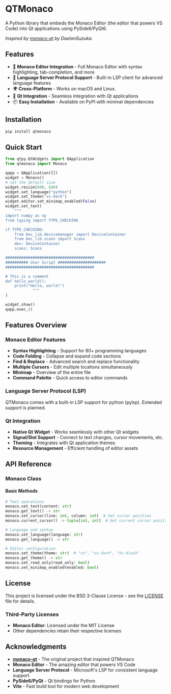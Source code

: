 # QTMonaco

A Python library that embeds the Monaco Editor (the editor that powers VS Code) into Qt applications using
PySide6/PyQt6.

*Inspired by [monaco-qt](https://github.com/DaelonSuzuka/monaco-qt) by DaelonSuzuka.*

## Features

- 🚀 **Monaco Editor Integration** - Full Monaco Editor with syntax highlighting, tab-completion, and more
- 🔌 **Language Server Protocol Support** - Built-in LSP client for advanced language features
- 🌍 **Cross-Platform** - Works on macOS and Linux.
- 🎨 **Qt Integration** - Seamless integration with Qt applications
- 📦 **Easy Installation** - Available on PyPI with minimal dependencies

## Installation

```bash
pip install qtmonaco
```

## Quick Start

```python
from qtpy.QtWidgets import QApplication
from qtmonaco import Monaco

qapp = QApplication([])
widget = Monaco()
# set the default size
widget.resize(800, 600)
widget.set_language("python")
widget.set_theme("vs-dark")
widget.editor.set_minimap_enabled(False)
widget.set_text(
    """
import numpy as np
from typing import TYPE_CHECKING

if TYPE_CHECKING:
    from bec_lib.devicemanager import DeviceContainer
    from bec_lib.scans import Scans
    dev: DeviceContainer
    scans: Scans

#######################################
########## User Script #####################
#######################################

# This is a comment
def hello_world():
    print("Hello, world!")
            """
)

widget.show()
qapp.exec_()
```

## Features Overview

### Monaco Editor Features
- **Syntax Highlighting** - Support for 80+ programming languages
- **Code Folding** - Collapse and expand code sections
- **Find & Replace** - Advanced search and replace functionality
- **Multiple Cursors** - Edit multiple locations simultaneously
- **Minimap** - Overview of the entire file
- **Command Palette** - Quick access to editor commands

### Language Server Protocol (LSP)
QTMonaco comes with a built-in LSP support for python (pylsp). Extended support is planned. 


### Qt Integration
- **Native Qt Widget** - Works seamlessly with other Qt widgets
- **Signal/Slot Support** - Connect to text changes, cursor movements, etc.
- **Theming** - Integrates with Qt application themes
- **Resource Management** - Efficient handling of editor assets

## API Reference

### Monaco Class

#### Basic Methods
```python
# Text operations
monaco.set_text(content: str)
monaco.get_text() -> str
monaco.set_cursor(line: int, column: int)  # Set cursor position
monaco.current_cursor() -> tuple[int, int]  # Get current cursor position

# Language and syntax
monaco.set_language(language: str)
monaco.get_language() -> str

# Editor configuration
monaco.set_theme(theme: str)  # "vs", "vs-dark", "hc-black"
monaco.get_theme() -> str
monaco.set_read_only(read_only: bool)
monaco.set_minimap_enabled(enabled: bool)

```

## License

This project is licensed under the BSD 3-Clause License - see the [LICENSE](LICENSE) file for details.

### Third-Party Licenses

- **Monaco Editor**: Licensed under the MIT License
- Other dependencies retain their respective licenses

## Acknowledgments

- **[monaco-qt](https://github.com/DaelonSuzuka/monaco-qt)** - The original project that inspired QTMonaco
- **Monaco Editor** - The amazing editor that powers VS Code
- **Language Server Protocol** - Microsoft's LSP for consistent language support
- **PySide6/PyQt** - Qt bindings for Python
- **Vite** - Fast build tool for modern web development

